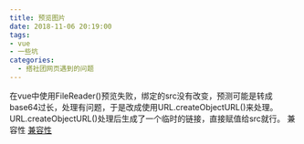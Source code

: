 ```yaml
---
title: 预览图片
date: 2018-11-06 20:19:00
tags:
- vue
- 一些坑
categories: 
  - 搭社团网页遇到的问题
---
```

在vue中使用FileReader()预览失败，绑定的src没有改变，预测可能是转成base64过长，处理有问题，于是改成使用URL.createObjectURL()来处理。
URL.createObjectURL()处理后生成了一个临时的链接，直接赋值给src就行。
兼容性
[兼容性](https://developer.mozilla.org/zh-CN/docs/Web/API/URL/createObjectURL)